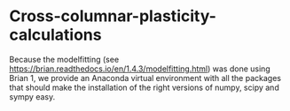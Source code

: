 # Cross-columnar-plasticity-calculations

Because the modelfitting (see https://brian.readthedocs.io/en/1.4.3/modelfitting.html) was done using Brian 1, we provide an Anaconda virtual environment with all the packages that should make the installation of the right versions of numpy, scipy and sympy easy.

